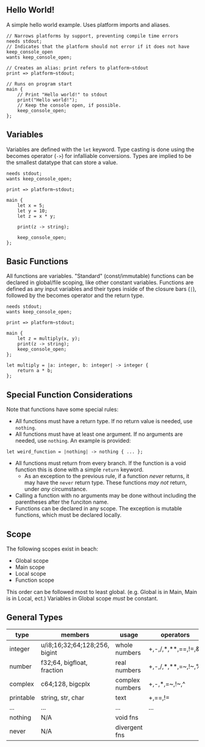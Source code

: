 ## Hello World!
A simple hello world example. Uses platform imports and aliases.

```beach
// Narrows platforms by support, preventing compile time errors
needs stdout;
// Indicates that the platform should not error if it does not have keep_console_open
wants keep_console_open;

// Creates an alias: print refers to platform~stdout
print => platform~stdout;

// Runs on program start
main {
    // Print "Hello world!" to stdout
    print("Hello world!");
    // Keep the console open, if possible.
    keep_console_open;
};
```

## Variables
Variables are defined with the `let` keyword. Type casting is done using the becomes operator (`->`) for infalliable conversions. Types are implied to be the smallest datatype that can store a value.
```beach
needs stdout;
wants keep_console_open;

print => platform~stdout;

main {
    let x = 5;
    let y = 10;
    let z = x * y;

    print(z -> string);

    keep_console_open;
};
```

## Basic Functions
All functions are variables. "Standard" (const/immutable) functions can be declared in global/file scoping, like other constant variables. Functions are defined as any input variables and their types inside of the closure bars (`|`), followed by the becomes operator and the return type.
```beach
needs stdout;
wants keep_console_open;

print => platform~stdout;

main {
    let z = multiply(x, y);
    print(z -> string);
    keep_console_open;
};

let multiply = |a: integer, b: integer| -> integer {
    return a * b;
};
```

## Special Function Considerations
Note that functions have some special rules:
- All functions must have a return type. If no return value is needed, use `nothing`.
- All functions must have at least one argument. If no arguments are needed, use `nothing`. An example is provided:
```beach
let weird_function = |nothing| -> nothing { ... };
```
- All functions must return from every branch. If the function is a void function this is done with a simple `return` keyword.
    - As an exception to the previous rule, if a function *never* returns, it may have the `never` return type. These functions *may not* return, under *any* circumstance.
- Calling a function with no arguments may be done without including the parentheses after the funciton name.
- Functions can be declared in any scope. The exception is mutable functions, which must be declared locally.

## Scope
The following scopes exist in beach:
- Global scope
- Main scope
- Local scope
- Function scope

This order can be followed most to least global. (e.g. Global is in Main, Main is in Local, ect.)
Variables in Global scope *must* be constant.

## General Types
|type     |members                      |usage          |operators               |
|---------|-----------------------------|---------------|------------------------|
|integer  |u/i8;16;32;64;128;256, bigint|whole numbers  |+,-,/,*,**,==,!=,&,|,^,%|
|number   |f32;64, bigfloat, fraction   |real numbers   |+,-,/,*,**,=~,!~,%      |
|complex  |c64;128, bigcplx             |complex numbers|+,-,*,=~,!~,^           |<!-- more operators should be possible here, look into this -->
|printable|string, str, char            |text           |+,==,!=                 |
|...      |...                          |...            |...                     |
|nothing  |N/A                          |void fns       |                        |
|never    |N/A                          |divergent fns  |                        |
